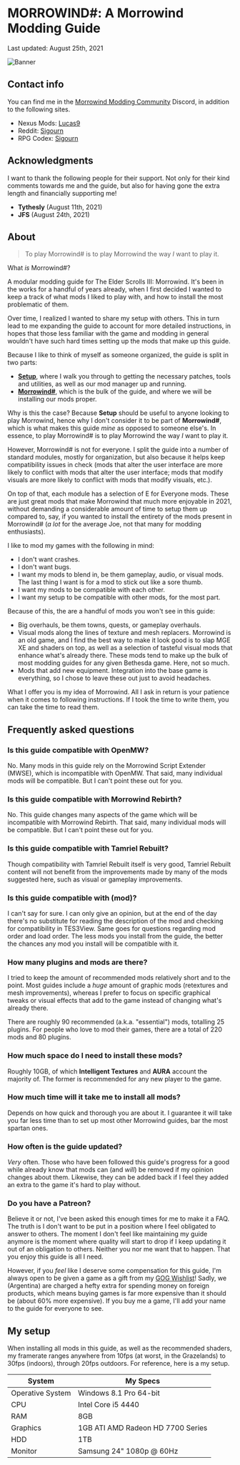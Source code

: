 # MORROWIND#: A Morrowind Modding Guide

Last updated: August 25th, 2021

![Banner](https://raw.githubusercontent.com/Sigourn/morrowind-sharp/master/Main%20Banner.jpg)

## Contact info

You can find me in the [Morrowind Modding Community](https://discord.me/mwmods) Discord, in addition to the following sites.

- Nexus Mods: [Lucas9](https://www.nexusmods.com/morrowind/users/14600469)
- Reddit: [Sigourn](https://www.reddit.com/user/Sigourn)
- RPG Codex: [Sigourn](https://rpgcodex.net/forums/index.php?members/sigourn.21476/)

## Acknowledgments

I want to thank the following people for their support. Not only for their kind comments towards me and the guide, but also for having gone the extra length and financially supporting me!

- **Tythesly** (August 11th, 2021)
- **JFS** (August 24th, 2021)

## About

> To play Morrowind# is to play Morrowind the way *I* want to play it.

What *is* Morrowind#?

A modular modding guide for The Elder Scrolls III: Morrowind. It's been in the works for a handful of years already, when I first decided I wanted to keep a track of what mods I liked to play with, and how to install the most problematic of them.

Over time, I realized I wanted to share my setup with others. This in turn lead to me expanding the guide to account for more detailed instructions, in hopes that those less familiar with the game and modding in general wouldn't have such hard times setting up the mods that make up this guide.

Because I like to think of myself as someone organized, the guide is split in two parts:

- [**Setup**](https://github.com/Sigourn/morrowind-sharp/blob/master/setup.md#morrowind-setup), where I walk you through to getting the necessary patches, tools and utilities, as well as our mod manager up and running.
- [**Morrowind#**](https://github.com/Sigourn/morrowind-sharp/blob/master/mw%23.md#morrowind), which is the bulk of the guide, and where we will be installing our mods proper.

Why is this the case? Because **Setup** should be useful to anyone looking to play Morrowind, hence why I don't consider it to be part of **Morrowind#**, which is what makes this guide *mine* as opposed to someone else's. In essence, to play Morrowind# is to play Morrowind the way *I* want to play it.

However, Morrowind# is not for everyone. I split the guide into a number of standard modules, mostly for organization, but also because it helps keep compatibility issues in check (mods that alter the user interface are more likely to conflict with mods that alter the user interface; mods that modify visuals are more likely to conflict with mods that modify visuals, etc.).

On top of that, each module has a selection of E for Everyone mods. These are just great mods that make Morrowind that much more enjoyable in 2021, without demanding a considerable amount of time to setup them up compared to, say, if you wanted to install the entirety of the mods present in Morrowind# (*a lot* for the average Joe, not that many for modding enthusiasts).

I like to mod my games with the following in mind:

- I don't want crashes.
- I don't want bugs.
- I want my mods to blend in, be them gameplay, audio, or visual mods. The last thing I want is for a mod to stick out like a sore thumb.
- I want my mods to be compatible with each other.
- I want my setup to be compatible with other mods, for the most part.

Because of this, the are a handful of mods you won't see in this guide:

- Big overhauls, be them towns, quests, or gameplay overhauls.
- Visual mods along the lines of texture and mesh replacers. Morrowind is an old game, and I find the best way to make it look good is to slap MGE XE and shaders on top, as well as a selection of tasteful visual mods that enhance what's already there. These mods tend to make up the bulk of most modding guides for any given Bethesda game. Here, not so much.
- Mods that add new equipment. Integration into the base game is everything, so I chose to leave these out just to avoid headaches.

What I offer you is my idea of Morrowind. All I ask in return is your patience when it comes to following instructions. If I took the time to write them, you can take the time to read them.

## Frequently asked questions

### Is this guide compatible with OpenMW?

No. Many mods in this guide rely on the Morrowind Script Extender (MWSE), which is incompatible with OpenMW. That said, many individual mods will be compatible. But I can't point these out for you.

### Is this guide compatible with Morrowind Rebirth?

No. This guide changes many aspects of the game which will be incompatible with Morrowind Rebirth. That said, many individual mods will be compatible. But I can't point these out for you.

### Is this guide compatible with Tamriel Rebuilt?

Though compatibility with Tamriel Rebuilt itself is very good, Tamriel Rebuilt content will not benefit from the improvements made by many of the mods suggested here, such as visual or gameplay improvements.

### Is this guide compatible with (mod)?

I can't say for sure. I can only give an opinion, but at the end of the day there's no substitute for reading the description of the mod and checking for compatibility in TES3View. Same goes for questions regarding mod order and load order. The less mods you install from the guide, the better the chances any mod you install will be compatible with it.

### How many plugins and mods are there?

I tried to keep the amount of recommended mods relatively short and to the point. Most guides include a *huge* amount of graphic mods (retextures and mesh improvements), whereas I prefer to focus on specific graphical tweaks or visual effects that add to the game instead of changing what's already there.

There are roughly 90 recommended (a.k.a. "essential") mods, totalling 25 plugins. For people who love to mod their games, there are a total of 220 mods and 80 plugins.

### How much space do I need to install these mods?

Roughly 10GB, of which **Intelligent Textures** and **AURA** account the majority of. The former is recommended for any new player to the game.

### How much time will it take me to install all mods?

Depends on how quick and thorough you are about it. I guarantee it will take you far less time than to set up most other Morrowind guides, bar the most spartan ones.

### How often is the guide updated?

*Very* often. Those who have been followed this guide's progress for a good while already know that mods can (and *will*) be removed if my opinion changes about them. Likewise, they can be added back if I feel they added an extra to the game it's hard to play without.

### Do you have a Patreon?

Believe it or not, I've been asked this enough times for me to make it a FAQ. The truth is I don't want to be put in a position where I feel obligated to answer to others. The moment I don't feel like maintaining my guide anymore is the moment where quality will start to drop if I keep updating it out of an obligation to others. Neither you nor me want that to happen. That you enjoy this guide is all I need.

However, if you *feel* like I deserve some compensation for this guide, I'm always open to be given a game as a gift from my [GOG Wishlist](https://www.gog.com/u/Lucas9/wishlist)! Sadly, we (Argentina) are charged a hefty extra for spending money on foreign products, which means buying games is far more expensive than it should be (about 60% more expensive). If you buy me a game, I'll add your name to the guide for everyone to see.

## My setup

When installing all mods in this guide, as well as the recommended shaders, my framerate ranges anywhere from 10fps (at worst, in the Grazelands) to 30fps (indoors), through 20fps outdoors. For reference, here is a my setup.

System | My Specs
------------ | -------------
Operative System | Windows 8.1 Pro 64-bit
CPU | Intel Core i5 4440
RAM | 8GB
Graphics | 1GB ATI AMD Radeon HD 7700 Series
HDD | 1TB
Monitor | Samsung 24" 1080p @ 60Hz
